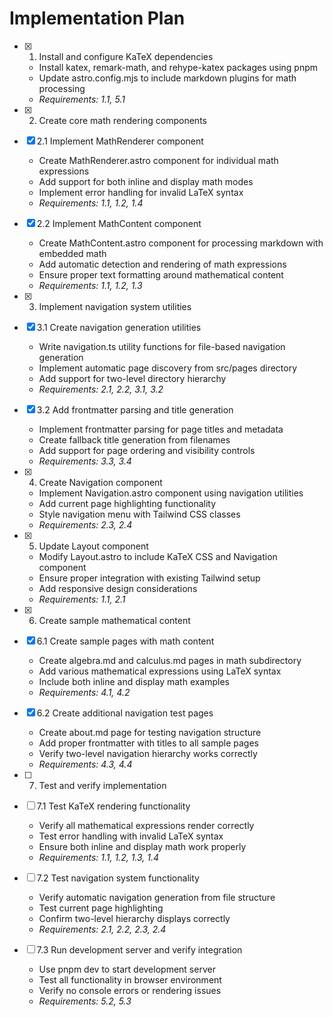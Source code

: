 # Implementation Plan

- [x] 1. Install and configure KaTeX dependencies
  - Install katex, remark-math, and rehype-katex packages using pnpm
  - Update astro.config.mjs to include markdown plugins for math processing
  - _Requirements: 1.1, 5.1_

- [x] 2. Create core math rendering components
- [x] 2.1 Implement MathRenderer component
  - Create MathRenderer.astro component for individual math expressions
  - Add support for both inline and display math modes
  - Implement error handling for invalid LaTeX syntax
  - _Requirements: 1.1, 1.2, 1.4_

- [x] 2.2 Implement MathContent component
  - Create MathContent.astro component for processing markdown with embedded math
  - Add automatic detection and rendering of math expressions
  - Ensure proper text formatting around mathematical content
  - _Requirements: 1.1, 1.2, 1.3_

- [x] 3. Implement navigation system utilities
- [x] 3.1 Create navigation generation utilities
  - Write navigation.ts utility functions for file-based navigation generation
  - Implement automatic page discovery from src/pages directory
  - Add support for two-level directory hierarchy
  - _Requirements: 2.1, 2.2, 3.1, 3.2_

- [x] 3.2 Add frontmatter parsing and title generation
  - Implement frontmatter parsing for page titles and metadata
  - Create fallback title generation from filenames
  - Add support for page ordering and visibility controls
  - _Requirements: 3.3, 3.4_

- [x] 4. Create Navigation component
  - Implement Navigation.astro component using navigation utilities
  - Add current page highlighting functionality
  - Style navigation menu with Tailwind CSS classes
  - _Requirements: 2.3, 2.4_

- [x] 5. Update Layout component
  - Modify Layout.astro to include KaTeX CSS and Navigation component
  - Ensure proper integration with existing Tailwind setup
  - Add responsive design considerations
  - _Requirements: 1.1, 2.1_

- [x] 6. Create sample mathematical content
- [x] 6.1 Create sample pages with math content
  - Create algebra.md and calculus.md pages in math subdirectory
  - Add various mathematical expressions using LaTeX syntax
  - Include both inline and display math examples
  - _Requirements: 4.1, 4.2_

- [x] 6.2 Create additional navigation test pages
  - Create about.md page for testing navigation structure
  - Add proper frontmatter with titles to all sample pages
  - Verify two-level navigation hierarchy works correctly
  - _Requirements: 4.3, 4.4_

- [ ] 7. Test and verify implementation
- [ ] 7.1 Test KaTeX rendering functionality
  - Verify all mathematical expressions render correctly
  - Test error handling with invalid LaTeX syntax
  - Ensure both inline and display math work properly
  - _Requirements: 1.1, 1.2, 1.3, 1.4_

- [ ] 7.2 Test navigation system functionality
  - Verify automatic navigation generation from file structure
  - Test current page highlighting
  - Confirm two-level hierarchy displays correctly
  - _Requirements: 2.1, 2.2, 2.3, 2.4_

- [ ] 7.3 Run development server and verify integration
  - Use pnpm dev to start development server
  - Test all functionality in browser environment
  - Verify no console errors or rendering issues
  - _Requirements: 5.2, 5.3_